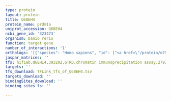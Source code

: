 ```yaml
---
type: protein
layout: protein
title: Q68EH4
protein_name: prdm1a
uniprot_accession: Q68EH4
ncbi_gene_id: '323473'
organism: Danio rerio
function: target gene
number_of_interactions: '1'
orthologs: '[{"species": "Homo sapiens", "id": ["<a href=\"/protein/o75626\">O75626</a>"]}, {"species": "Mus musculus", "id": ["<a href=\"/protein/q60636\">Q60636</a>"]}, {"species": "Rattus norvegicus", "id": ["<a href=\"/protein/a0a096mju6\">A0A096MJU6</a>"]}, {"species": "Caenorhabditis elegans", "id": ["<a href=\"/protein/q93560\">Q93560</a>"]}]'
jaspar_matrices: ''
tfs: hif1ab,Q6EHI4,393202,GTRD,chromatin immunoprecipitation assay,27924024%5Buid%5D,No
targets: ''
tfs_download: TFLink_tfs_of_Q68EH4.tsv
targets_download: ''
bindingSites_download: ''
binding_sites_ls: ''

---
```

